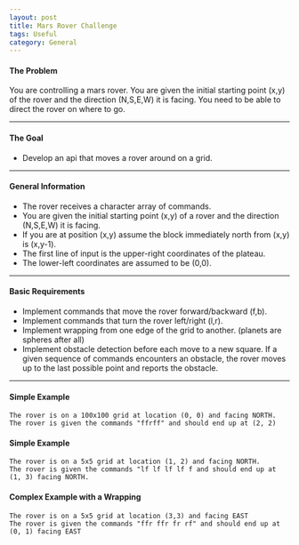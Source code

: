 ```yaml
---
layout: post
title: Mars Rover Challenge
tags: Useful
category: General
---
```


#### The Problem ####

You are controlling a mars rover. You are given the initial starting point (x,y) of the rover and the direction (N,S,E,W) it is facing. You need to be able to direct the rover on where to go.

----------------------------------------------------------------------------------------------

#### The Goal ####

- Develop an api that moves a rover around on a grid.  

----------------------------------------------------------------------------------------------

#### General Information ####

- The rover receives a character array of commands.  
- You are given the initial starting point (x,y) of a rover and the direction (N,S,E,W) it is facing. 
- If you are at position (x,y) assume the block immediately north from (x,y) is (x,y-1).  
- The first line of input is the upper-right coordinates of the plateau.   
- The lower-left coordinates are assumed to be (0,0).  

----------------------------------------------------------------------------------------------

#### Basic Requirements ####

- Implement commands that move the rover forward/backward (f,b).  
- Implement commands that turn the rover left/right (l,r).  
- Implement wrapping from one edge of the grid to another. (planets are spheres after all)  
- Implement obstacle detection before each move to a new square. If a given sequence of commands encounters an obstacle, the rover moves up to the last possible point and reports the obstacle.  

----------------------------------------------------------------------------------------------

#### Simple Example ####

~~~
The rover is on a 100x100 grid at location (0, 0) and facing NORTH.  
The rover is given the commands "ffrff" and should end up at (2, 2)  
~~~

#### Simple Example ####

~~~
The rover is on a 5x5 grid at location (1, 2) and facing NORTH.
The rover is given the commands "lf lf lf lf f and should end up at (1, 3) facing NORTH.
~~~

#### Complex Example with a Wrapping ####

~~~ 
The rover is on a 5x5 grid at location (3,3) and facing EAST
The rover is given the commands "ffr ffr fr rf" and should end up at (0, 1) facing EAST
~~~


